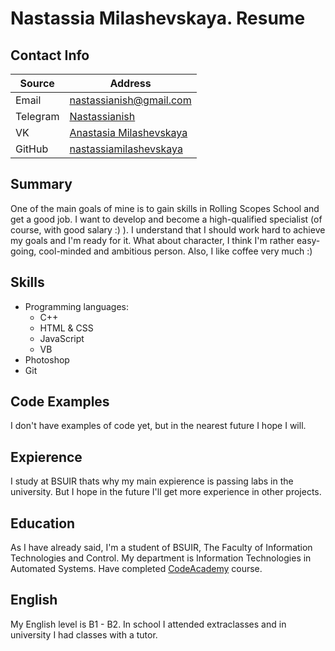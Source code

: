 # Nastassia Milashevskaya. Resume

## Contact Info

Source | Address
-------|-------
Email | nastassianish@gmail.com
Telegram | [Nastassianish](https://t.me/Nastassianish)
VK | [Anastasia Milashevskaya](https://vk.com/nastassianish)
GitHub | [nastassiamilashevskaya](https://github.com/nastassiamilashevskaya)

## Summary

One of the main goals of mine is to gain skills in Rolling Scopes School and get a good job.
I want to develop and become a high-qualified specialist (of course, with good salary :) ).
I understand that I should work hard to achieve my goals and I'm ready for it. 
What about character, I think I'm rather easy-going, cool-minded and ambitious person.
Also, I like coffee very much :)

## Skills

- Programming languages:
	- C++
	- HTML & CSS
	- JavaScript
	- VB
- Photoshop
- Git

## Code Examples

I don't have examples of code yet, but in the nearest future I hope I will.

## Expierence

I study at BSUIR thats why my main expierence is passing labs in the university. But I hope in the future
I'll get more experience in other projects.

##  Education

As I have already said, I'm a student of BSUIR, The Faculty of Information Technologies and Control.
My department is Information Technologies in Automated Systems. 
Have completed [CodeAcademy](https://www.codecademy.com/learn) course.

## English

My English level is B1 - B2. 
In school I attended extraclasses and in university I had classes with a tutor. 





 


